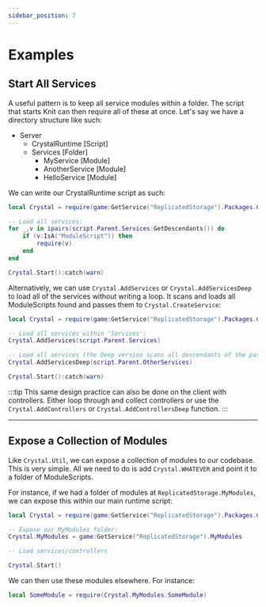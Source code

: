 ```yaml
---
sidebar_position: 7
---
```


# Examples

## Start All Services

A useful pattern is to keep all service modules within a folder. The script that starts Knit can then require all of these at once. Let's say we have a directory structure like such:

- Server
	- CrystalRuntime [Script]
	- Services [Folder]
		- MyService [Module]
		- AnotherService [Module]
		- HelloService [Module]

We can write our CrystalRuntime script as such:

```lua
local Crystal = require(game:GetService("ReplicatedStorage").Packages.Crystal)

-- Load all services:
for _,v in ipairs(script.Parent.Services:GetDescendants()) do
	if (v:IsA("ModuleScript")) then
		require(v)
	end
end

Crystal.Start():catch(warn)
```

Alternatively, we can use `Crystal.AddServices` or `Crystal.AddServicesDeep` to load all of the services without writing a loop. It scans and loads all ModuleScripts found and passes them to `Crystal.CreateService`:

```lua
local Crystal = require(game:GetService("ReplicatedStorage").Packages.Crystal)

-- Load all services within 'Services':
Crystal.AddServices(script.Parent.Services)

-- Load all services (the Deep version scans all descendants of the passed instance):
Crystal.AddServicesDeep(script.Parent.OtherServices)

Crystal.Start():catch(warn)
```

:::tip
This same design practice can also be done on the client with controllers. Either loop through and collect controllers or use the `Crystal.AddControllers` or `Crystal.AddControllersDeep` function.
:::

----------------

## Expose a Collection of Modules

Like `Crystal.Util`, we can expose a collection of modules to our codebase. This is very simple. All we need to do is add `Crystal.WHATEVER` and point it to a folder of ModuleScripts.

For instance, if we had a folder of modules at `ReplicatedStorage.MyModules`, we can expose this within our main runtime script:

```lua
local Crystal = require(game:GetService("ReplicatedStorage").Packages.Crystal)

-- Expose our MyModules folder:
Crystal.MyModules = game:GetService("ReplicatedStorage").MyModules

-- Load services/controllers

Crystal.Start()
```

We can then use these modules elsewhere. For instance:

```lua
local SomeModule = require(Crystal.MyModules.SomeModule)
```
